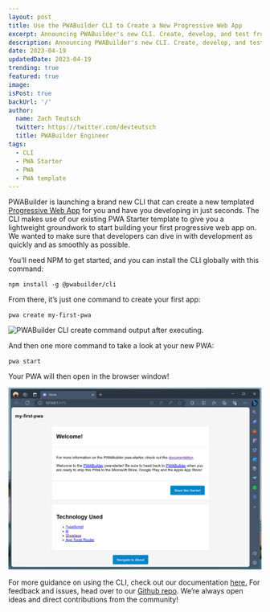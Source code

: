 ```yaml
---
layout: post
title: Use the PWABuilder CLI to Create a New Progressive Web App
excerpt: Announcing PWABuilder's new CLI. Create, develop, and test from an easy-to-use PWA template.
description: Announcing PWABuilder's new CLI. Create, develop, and test from an easy-to-use PWA template.
date: 2023-04-19
updatedDate: 2023-04-19
trending: true
featured: true
image: 
isPost: true
backUrl: '/'
author:
  name: Zach Teutsch
  twitter: https://twitter.com/devteutsch
  title: PWABuilder Engineer
tags:
  - CLI
  - PWA Starter
  - PWA
  - PWA template
---
```


PWABuilder is launching a brand new CLI that can create a new templated [Progressive Web App](https://docs.pwabuilder.com/#/home/pwa-intro) for you and have you developing in just seconds. 
The CLI makes use of our existing PWA Starter template to give you a lightweight groundwork to start building your first progressive web app on. We wanted to make sure that developers can dive in with development as quickly and as smoothly as possible.

You’ll need NPM to get started, and you can install the CLI globally with this command:

```
npm install -g @pwabuilder/cli
```

From there, it’s just one command to create your first app:

```
pwa create my-first-pwa
```

<img src="pwa-create.png.png" alt="PWABuilder CLI create command output after executing."></img>

And then one more command to take a look at your new PWA:

```
pwa start
```

Your PWA will then open in the browser window!

<img src="open-pwa.png" alt="PWA Starter open in a new browser window."></img>


For more guidance on using the CLI, check out our documentation [here.](https://docs.pwabuilder.com/#/starter/quick-start) For feedback and issues, head over to our [Github repo](https://github.com/pwa-builder/PWABuilder). We’re always open ideas and direct contributions from the community!